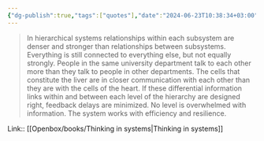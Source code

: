 ```yaml
---
{"dg-publish":true,"tags":["quotes"],"date":"2024-06-23T10:38:34+03:00","title":"in hierarchical systems relationships within each subsystem are denser and stronger than relationships between subsystems","aliases":"in hierarchical systems relationships within each subsystem are denser and stronger than relationships between subsystems","dg-path":"/quotes/202406231038.md","permalink":"/quotes/202406231038/","dgPassFrontmatter":true}
---
```



> In hierarchical systems relationships within each subsystem are denser and stronger than relationships between subsystems. Everything is still connected to everything else, but not equally strongly. People in the same university department talk to each other more than they talk to people in other departments. The cells that constitute the liver are in closer communication with each other than they are with the cells of the heart. If these differential information links within and between each level of the hierarchy are designed right, feedback delays are minimized. No level is overwhelmed with information. The system works with efficiency and resilience.

Link:: [[Openbox/books/Thinking in systems\|Thinking in systems]]

